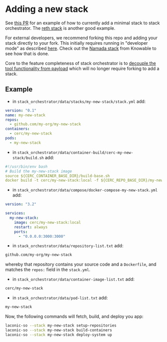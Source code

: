 # Adding a new stack

See [this PR](https://git.vdb.to/cerc-io/stack-orchestrator/pull/434) for an example of how to currently add a minimal stack to stack orchestrator. The [reth stack](https://git.vdb.to/cerc-io/stack-orchestrator/pull/435) is another good example.

For external developers, we recommend forking this repo and adding your stack directly to your fork. This initially requires running in "developer mode" as described [here](/docs/CONTRIBUTING.md). Check out the [Namada stack](https://github.com/vknowable/stack-orchestrator/blob/main/app/data/stacks/public-namada/digitalocean_quickstart.md) from Knowable to see how that is done.

Core to the feature completeness of stack orchestrator is to [decouple the tool functionality from payload](https://git.vdb.to/cerc-io/stack-orchestrator/issues/315) which will no longer require forking to add a stack.

## Example

- in `stack_orchestrator/data/stacks/my-new-stack/stack.yml` add:

```yaml
version: "0.1"
name: my-new-stack
repos:
  - github.com/my-org/my-new-stack
containers:
  - cerc/my-new-stack
pods:
  - my-new-stack
```

- in `stack_orchestrator/data/container-build/cerc-my-new-stack/build.sh` add:

```yaml
#!/usr/bin/env bash
# Build the my-new-stack image
source ${CERC_CONTAINER_BASE_DIR}/build-base.sh
docker build -t cerc/my-new-stack:local -f ${CERC_REPO_BASE_DIR}/my-new-stack/Dockerfile ${build_command_args} ${CERC_REPO_BASE_DIR}/my-new-stack
```

- in `stack_orchestrator/data/compose/docker-compose-my-new-stack.yml` add:

```yaml
version: "3.2"

services:
  my-new-stack:
    image: cerc/my-new-stack:local
    restart: always
    ports:
      - "0.0.0.0:3000:3000"
```

- in `stack_orchestrator/data/repository-list.txt` add:

```bash
github.com/my-org/my-new-stack
```
whereby that repository contains your source code and a `Dockerfile`, and matches the `repos:` field in the `stack.yml`.

- in `stack_orchestrator/data/container-image-list.txt` add:

```bash
cerc/my-new-stack
```

- in `stack_orchestrator/data/pod-list.txt` add:

```bash
my-new-stack
```

Now, the following commands will fetch, build, and deploy you app:

```bash
laconic-so --stack my-new-stack setup-repositories
laconic-so --stack my-new-stack build-containers
laconic-so --stack my-new-stack deploy-system up
```
